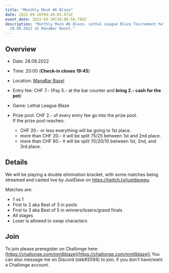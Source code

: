 ```yaml
---
title: "Monthly Mash #6 Blaze"
date: 2022-09-26T09:49:03.973Z
event_date: 2022-09-28T20:00:59.796Z
description: "Monthly Mash #6 Blaze. Lethal League Blaze Tournament held on the
  28.09.2022 at ManaBar Basel."
---
```

## Overview

* Date: 28.09.2022
* Time: 20:00 (**Check-in closes 19:45**)
* Location: [ManaBar Basel](https://manabar.ch/)
* Entry fee: CHF 7.- (Pay 5.- at the bar counter and **bring 2.- cash for the pot**)
* Game: Lethal League Blaze
* Prize pool: CHF 2.- of every entry fee go into the prize pool.\
  If the prize pool reaches:

  * CHF 20.- or less everything will be going to 1st place.
  * more than CHF 20.- it will be split 75/25 between 1st and 2nd place.
  * more than CHF 60.- it will be split 70/20/10 between 1st, 2nd, and 3rd place.

## Details

We will be playing a double elimination bracket, with some matches being streamed and casted live by JustDave on <https://twitch.tv/justdaveeu>.

Matches are:

* 1 vs 1
* First to 2 aka Best of 3 in pools
* First to 3 aka Best of 5 in winners/losers/grand finals
* All stages
* Loser is allowed to swap characters

## Join

To join please preregister on Challonge here: [https://challonge.com/mm6blaze](https://challonge.com/mm6blaze)\
You can also message me on Discord (okk#2094) to join, if you don't have/want a Challonge account.